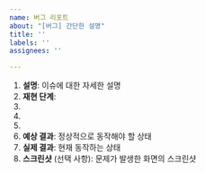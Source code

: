 ```yaml
---
name: 버그 리포트
about: "[버그] 간단한 설명"
title: ''
labels: ''
assignees: ''

---
```


1. **설명**: 이슈에 대한 자세한 설명
2. **재현 단계**:
1.
2.
3.
3. **예상 결과**: 정상적으로 동작해야 할 상태
4. **실제 결과**: 현재 동작하는 상태
5. **스크린샷** (선택 사항): 문제가 발생한 화면의 스크린샷
